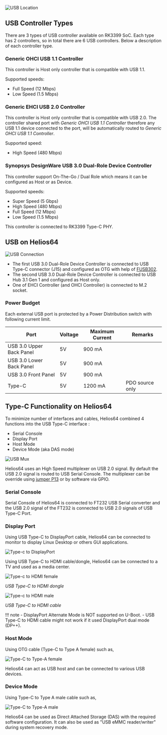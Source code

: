 ![USB Location](/helios64/img/usb/usb_ports.jpg)

## USB Controller Types

There are 3 types of USB controller available on RK3399 SoC. Each type has 2 controllers, so in total there are 6 USB controllers. Below a description of each controller type.

### Generic OHCI USB 1.1 Controller
This controller is Host only controller that is compatible with USB 1.1.

Supported speeds:

- Full Speed (12 Mbps)
- Low Speed (1.5 Mbps)

### Generic EHCI USB 2.0 Controller
This controller is Host only controller that is compatible with USB 2.0. The controller shared port with
*Generic OHCI USB 1.1 Controller* therefore any USB 1.1 device connected to the port, will be automatically routed to *Generic OHCI USB 1.1 Controller*.

Supported speed:

- High Speed (480 Mbps)

### Synopsys DesignWare USB 3.0 Dual-Role Device Controller
This controller support On-The-Go / Dual Role which means it can be configured as Host or as Device.

Supported speeds:

- Super Speed (5 Gbps)
- High Speed (480 Mbps)
- Full Speed (12 Mbps)
- Low Speed (1.5 Mbps)

This controller is connected to RK3399 Type-C PHY.

## USB on Helios64

![USB Connection](/helios64/img/usb/usb_diagram.png)

* The first USB 3.0 Dual-Role Device Controller is connected to USB Type-C connector (J15) and configured as OTG with help of [FUSB302](https://www.onsemi.com/products/interfaces/usb-type-c/fusb302).
* The second USB 3.0 Dual-Role Device Controller is connected to USB Hub 3.1 Gen 1 and configured as Host only.
* One of EHCI Controller (and OHCI Controller) is connected to M.2 socket.

### Power Budget

Each external USB port is protected by a Power Distribution switch with following current limit.

| Port | Voltage | Maximum Current | Remarks |
|------------|-------|------------------|---------|
| USB 3.0 Upper Back Panel | 5V | 900 mA | |
| USB 3.0 Lower Back Panel | 5V | 900 mA | |
| USB 3.0 Front Panel | 5V | 900 mA | |
| Type-C | 5V | 1200 mA | PDO source only |


## Type-C Functionality on Helios64

To minimize number of interfaces and cables, Helios64 combined 4 functions into the USB Type-C interface :

* Serial Console
* Display Port
* Host Mode
* Device Mode (aka DAS mode)

![USB Mux](/helios64/img/usb/usb_mux.png)

Helios64 uses an High Speed multiplexer on USB 2.0 signal. By default the USB 2.0 signal is routed to USB Serial Console.
The multiplexer can be override using [jumper P13](/helios64/jumper/#usb-consolerecovery-mode-p13) or by software via GPIO.

### Serial Console

Serial Console of Helios64 is connected to FT232 USB Serial converter and the USB 2.0 signal of the FT232 is connected to USB 2.0 signals of USB Type-C Port.

### Display Port

Using USB Type-C to DisplayPort cable, Helios64 can be connected to monitor to display Linux Desktop or others GUI applications.

![Type-c to DisplayPort](/helios64/img/usb/typec_dp.jpg)

Using USB Type-C to HDMI cable/dongle, Helios64 can be connected to a TV and used as a media center.

![Type-c to HDMI female](/helios64/img/usb/typec_hdmi_dongle.jpg)

*USB Type-C to HDMI dongle*

![Type-c to HDMI male](/helios64/img/usb/typec_hdmi.jpg)

*USB Type-C to HDMI cable*

!!! note
    - DisplayPort Alternate Mode is NOT supported on U-Boot.
    - USB Type-C to HDMI cable might not work if it used DisplayPort dual mode (DP++).

### Host Mode

Using OTG cable (Type-C to Type A female) such as,

![Type-C to Type-A female](/helios64/img/usb/typec_typea_female.jpg)

Helios64 can act as USB host and can be connected to various USB devices.

### Device Mode

Using Type-C to Type A male cable such as,

![Type-C to Type-A male](/helios64/img/usb/typec_typea_male.jpg)

Helios64 can be used as Direct Attached Storage (DAS) with the required software configuration. It can also be used as "USB eMMC reader/writer" during system recovery mode.
